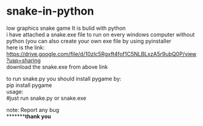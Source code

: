 # snake-in-python
low graphics snake game
It is bulid with python\
i have attached a snake.exe file to run on every windows computer without python (you can also create your own exe file by using pyinstaller\
here is the link:  https://drive.google.com/file/d/10zlc5Rgxft4fof1C5NLBLxzA5r9ubQ0P/view?usp=sharing<br />
download the snake.exe from above link <br />

to run snake.py  you should install pygame by:<br />
                           pip install pygame<br />
usage:<br />
            #just run snake.py or snake.exe <br />
            
note: Report any bug<br />
*****************************thank you**********************<br />
